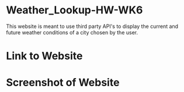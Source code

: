 # Weather_Lookup-HW-WK6

This website is meant to use third party API's to display the current and future weather conditions of a city chosen by the user.

# Link to Website



# Screenshot of Website
